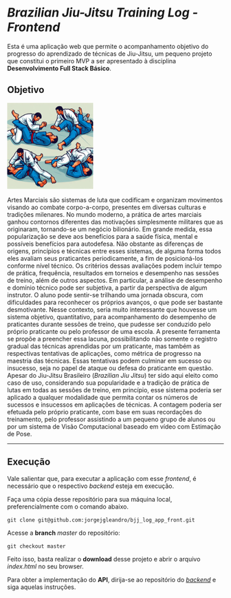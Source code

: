 # *Brazilian Jiu-Jitsu Training Log - Frontend*

Esta é uma aplicação web que permite o acompanhamento objetivo do progresso do aprendizado de técnicas de Jiu-Jitsu, um pequeno projeto que constitui o primeiro MVP a ser apresentado à disciplina **Desenvolvimento Full Stack Básico**.

## Objetivo

<img src="./img/positions.jpg" alt="Brazilian Jiu-Jitsu Training Image" title="Brazilian Jiu-Jitsu Training Image" width="200"/>

Artes Marciais são sistemas de luta que codificam e organizam movimentos visando ao combate corpo-a-corpo, presentes em diversas culturas e tradições milenares.
No mundo moderno, a prática de artes marciais ganhou contornos diferentes das motivações simplesmente militares que as originaram, tornando-se um negócio bilionário. Em grande medida, essa popularização se deve aos benefícios para a saúde física, mental e  possíveis benefícios para autodefesa.
Não obstante as diferenças de origens, princípios e técnicas entre esses sistemas, de alguma forma todos eles avaliam seus praticantes periodicamente, a fim de posicioná-los conforme nível técnico. Os critérios dessas avaliações podem incluir tempo de prática, frequência, resultados em torneios e desempenho nas sessões de treino, além de outros aspectos.
Em particular, a análise de desempenho e domínio técnico pode ser subjetiva, a partir da perspectiva de algum instrutor. O aluno pode sentir-se trilhando uma jornada obscura, com dificuldades para reconhecer os próprios avanços, o que pode ser bastante desmotivante.
Nesse contexto, seria muito interessante que houvesse um sistema objetivo, quantitativo, para acompanhamento do desempenho de praticantes durante sessões de treino, que pudesse ser conduzido pelo próprio praticante ou pelo professor de uma escola.
A presente ferramenta se propõe a preencher essa lacuna, possibilitando não somente o registro gradual das técnicas aprendidas por um praticante, mas também as respectivas tentativas de aplicações, como métrica de progresso na maestria das técnicas. Essas tentativas podem culminar em sucesso ou insucesso, seja no papel de ataque ou defesa do praticante em questão.
Apesar do Jiu-Jitsu Brasileiro (*Brazilian Jiu Jitsu*) ter sido aqui eleito como caso de uso, considerando sua popularidade e a tradição de prática de lutas em todas as sessões de treino, em princípio, esse sistema poderia ser aplicado a qualquer modalidade que permita contar os números de sucessos e insucessos em aplicações de técnicas. A contagem poderia ser efetuada pelo próprio praticante, com base em suas recordações do treinamento, pelo professor assistindo a um pequeno grupo de alunos ou por um sistema de Visão Computacional baseado em vídeo com Estimação de Pose.

---
## Execução

Vale salientar que, para executar a aplicação com esse *frontend*, é necessário que o respectivo *backend* esteja em execução.

Faça uma cópia desse repositório para sua máquina local, preferencialmente com o comando abaixo.
```
git clone git@github.com:jorgejgleandro/bjj_log_app_front.git
```

Acesse a **branch** *master* do repositório:

```
git checkout master
```

Feito isso, basta realizar o **download** desse projeto e abrir o arquivo *index.html* no seu browser.

Para obter a implementação do **API**, dirija-se ao repositório do [*backend*](https://github.com/jorgejgleandro/bjj_log_app_api) e siga aquelas instruções.
